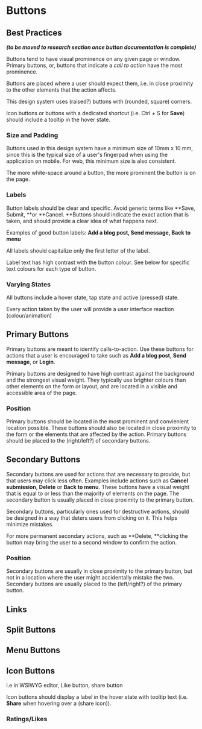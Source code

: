 # Buttons

## Best Practices 

_**\(to be moved to research section once button documentation is complete\)**_

Buttons tend to have visual prominence on any given page or window. Primary buttons, or, buttons that indicate a _call to action_ have the most prominence.

Buttons are placed where a user should expect them, i.e. in close proximity to the other elements that the action affects.

This design system uses \(raised?\) buttons with \(rounded, square\) corners.

Icon buttons or buttons with a dedicated shortcut \(i.e. Ctrl + S for **Save**\) should include a tooltip in the hover state.

### Size and Padding

Buttons used in this design system have a minimum size of 10mm x 10 mm, since this is the typical size of a user's fingerpad when using the application on mobile. For web, this minimum size is also consistent.

The more white-space around a button, the more prominent the button is on the page.

### Labels

Button labels should be clear and specific. Avoid generic terms like **Save, Submit, **or **Cancel. **Buttons should indicate the exact action that is taken, and should provide a clear idea of what happens next.

Examples of good button labels: **Add a blog post, Send message, Back to menu**

All labels should capitalize only the first letter of the label.

Label text has high contrast with the button colour. See below for specific text colours for each type of button.

### Varying States

All buttons include a hover state, tap state and active \(pressed\) state.

Every action taken by the user will provide a user interface reaction \(colour/animation\)

## Primary Buttons

Primary buttons are meant to identify calls-to-action. Use these buttons for actions that a user is encouraged to take such as **Add a blog post**, **Send message**, or **Login**.

Primary buttons are designed to have high contrast against the background and the strongest visual weight. They typically use brighter colours than other elements on the form or layout, and are located in a visible and accessible area of the page.

### Position

Primary buttons should be located in the most prominent and convienient location possible. These buttons should also be located in close proximity to the form or the elements that are affected by the action. Primary buttons should be placed to the \(right/left?\) of secondary buttons.

## Secondary Buttons

Secondary buttons are used for actions that are necessary to provide, but that users may click less often. Examples include actions such as **Cancel submission**, **Delete** or **Back to menu**. These buttons have a visual weight that is equal to or less than the majority of elements on the page. The secondary button is usually placed in close proximity to the primary button.

Secondary buttons, particularly ones used for destructive actions, should be designed in a way that deters users from clicking on it. This helps minimize mistakes.

For more permanent secondary actions, such as **Delete, **clicking the button may bring the user to a second window to confirm the action.

### Position

Secondary buttons are usually in close proximity to the primary button, but not in a location where the user might accidentally mistake the two. Secondary buttons are usually placed to the \(left/right?\) of the primary button.

## Links

## Split Buttons

## Menu Buttons

## Icon Buttons

i.e in WSIWYG editor, Like button, share button

Icon buttons should display a label in the hover state with tooltip text \(i.e. **Share** when hovering over a \(share icon\)\).

### Ratings/Likes



